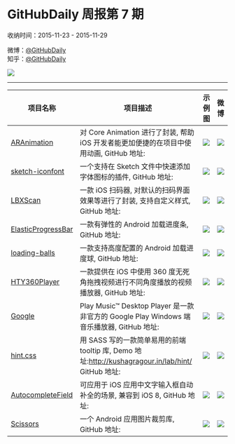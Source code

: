# GitHubDaily 周报第 7 期

收纳时间：2015-11-23 - 2015-11-29

微博：[@GitHubDaily](https://weibo.com/GitHubDaily)    
知乎：[@GitHubDaily](https://www.zhihu.com/people/githubdaily)

![](https://raw.githubusercontent.com/GitHubDaily/GitHubDaily/master/assets/weixin.png)

---

项目名称 | 项目描述 | 示例图 | 微博
--- | --- | --- | ---
[ARAnimation](status.github_url) | 对 Core Animation 进行了封装, 帮助 iOS 开发者能更加便捷的在项目中使用动画, GitHub 地址: | ![](http://ww2.sinaimg.cn/large/006fiYtfgw1eyfomtt0u4g304g04rgm7.gif) | [![](https://raw.githubusercontent.com/GitHubDaily/GitHubDaily/master/assets/sina_logo.png)](https://weibo.com/5722964389/D66onjRic)
[sketch-iconfont](status.github_url) | 一个支持在 Sketch 文件中快速添加字体图标的插件, GitHub 地址: | ![](http://ww3.sinaimg.cn/large/006fiYtfjw1eygwgl80p8g30lc0ep7wh.gif) | [![](https://raw.githubusercontent.com/GitHubDaily/GitHubDaily/master/assets/sina_logo.png)](https://weibo.com/5722964389/D63MPkIy6)
[LBXScan](status.github_url) | 一款 iOS 扫码器, 对默认的扫码界面效果等进行了封装, 支持自定义样式, GitHub 地址: | ![](http://ww2.sinaimg.cn/large/006fiYtfgw1eyfoiz4i7gj30890eqmxx.jpg) | [![](https://raw.githubusercontent.com/GitHubDaily/GitHubDaily/master/assets/sina_logo.png)](https://weibo.com/5722964389/D5WXSv8cg)
[ElasticProgressBar](status.github_url) | 一款有弹性的 Android 加载进度条, GitHub 地址: | ![](http://ww3.sinaimg.cn/large/006fiYtfgw1eyfprvtvr8g30al0amq4p.gif) | [![](https://raw.githubusercontent.com/GitHubDaily/GitHubDaily/master/assets/sina_logo.png)](https://weibo.com/5722964389/D5UvFn5L4)
[loading-balls](status.github_url) | 一款支持高度配置的 Android 加载进度球, GitHub 地址: | ![](http://ww2.sinaimg.cn/large/006fiYtfjw1eyfm4yrtkeg305003sx68.gif) | [![](https://raw.githubusercontent.com/GitHubDaily/GitHubDaily/master/assets/sina_logo.png)](https://weibo.com/5722964389/D5NL1D34t)
[HTY360Player](status.github_url) | 一款提供在 iOS 中使用 360 度无死角拖拽视频进行不同角度播放的视频播放器, GitHub 地址: | ![](http://ww2.sinaimg.cn/large/006fiYtfjw1eyes89yn0ag30dc07ie84.gif) | [![](https://raw.githubusercontent.com/GitHubDaily/GitHubDaily/master/assets/sina_logo.png)](https://weibo.com/5722964389/D5Kz6qGUo)
[Google](status.github_url) | Play Music™ Desktop Player 是一款非官方的 Google Play Windows 端音乐播放器, GitHub 地址: | ![](http://ww1.sinaimg.cn/large/006fiYtfgw1eyent7u99ng30zv0mjn3m.gif) | [![](https://raw.githubusercontent.com/GitHubDaily/GitHubDaily/master/assets/sina_logo.png)](https://weibo.com/5722964389/D5FYtEtLM)
[hint.css](status.github_url) | 用 SASS 写的一款简单易用的前端 tooltip 库, Demo 地址:http://kushagragour.in/lab/hint/ GitHub 地址: | ![](http://ww2.sinaimg.cn/large/006fiYtfgw1eydmpy89ksg30hd0k8aff.gif) | [![](https://raw.githubusercontent.com/GitHubDaily/GitHubDaily/master/assets/sina_logo.png)](https://weibo.com/5722964389/D5BaelUBH)
[AutocompleteField](status.github_url) | 可应用于 iOS 应用中文字输入框自动补全的场景, 兼容到 iOS 8, GitHub 地址: | ![](http://ww2.sinaimg.cn/large/006fiYtfjw1eycf0au6rog30b80k0ke1.gif) | [![](https://raw.githubusercontent.com/GitHubDaily/GitHubDaily/master/assets/sina_logo.png)](https://weibo.com/5722964389/D5rDE99mp)
[Scissors](status.github_url) | 一个 Android 应用图片裁剪库, GitHub 地址: | ![](http://ww2.sinaimg.cn/large/006fiYtfjw1eycex9fy3fg308w0ftu10.gif) | [![](https://raw.githubusercontent.com/GitHubDaily/GitHubDaily/master/assets/sina_logo.png)](https://weibo.com/5722964389/D5nEO3pCG)
